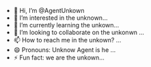 - 👋 Hi, I’m @AgentUnkown
- 👀 I’m interested in the unknown...
- 🌱 I’m currently learning the unkown...
- 💞️ I’m looking to collaborate on the unkonwn ...
- 📫 How to reach me in the unkown? ...
- 😄 Pronouns:  Unknow Agent is he ...
- ⚡ Fun fact: we are the unkown...

<!---
AgentUnkown/AgentUnkown is a ✨ special ✨ repository because its `README.md` (this file) appears on your GitHub profile.
You can click the Preview link to take a look at your changes.
--->
